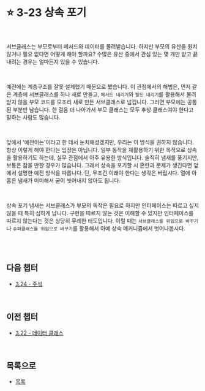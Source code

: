 # :star: 3-23 상속 포기

<br>

서브클래스는 부모로부터 메서드와 데이터를 물려받습니다. 하지만 부모의 유산을 원치 않거나 필요 없다면 어떻게 해야 할까요? 수많은 유산 중에서 관심 있는 몇 개만 받고 끝내려는 경우는 얼마든지 있을 수 있습니다.

<br>

예전에는 계층구조를 잘못 설계했기 때문으로 봤습니다. 이 관점에서의 해법은, 먼저 같은 계층에 서브클래스를 하나 새로 만들고, `메서드 내리기`와 `필드 내리기`를 활용해서 물려받지 않을 부모 코드를 모조리 새로 만든 서브클래스로 넘깁니다. 그러면 부모에는 공통된 부분만 남습니다. 한 걸음 더 나아가서 부모 클래스는 모두 추상 클래스여야 한다고 말하는 사람도 많습니다.

<br>

앞에서 '예전이는'이라고 한 데서 눈치채셨겠지만, 우리는 이 방식을 권하지 않습니다. 항상 이렇게 해야 한다는 입장은 아닙니다. 일부 동작을 재활용하기 위한 목적으로 상속을 활용하기도 하는데, 실무 관점에서 아주 유용한 방식입니다. 솔직히 냄새를 풍기지만, 보통은 참을 만한 경우가 많습니다. 그래서 상속을 포기할 시 혼란과 문제가 생긴다면 앞에서 설명한 예전 방식을 따릅니다. 단, 무조건 이래야 한다는 생각은 버립시다. 열에 아홉은 냄새가 미미해서 굳이 씻어내지 않아도 됩니다.

<br>

상속 포기 냄새는 서브클래스가 부모의 독작은 필요로 하지만 인터페이스는 따르고 싶지 않을 때 특히 심하게 납니다. 구현을 따르지 않는 것은 이해할 수 있지만 인터페이스를 따르지 않는다는 것은 상당히 무례한 태도입니다. 이럴 때는 `서브클래스를 위임으로 바꾸기`나 `슈퍼클래스를 위임으로 바꾸기`를 활용해서 아예 상속 메커니즘에서 벗어나봅시다.

<br>

<br>

## 다음 챕터

- [3.24 - 주석](https://github.com/Esoolgnah/Summary_of_Refactoring_2nd_Edition/blob/main/Notes/03_코드에서_나는_악취/03_24_주석.md)

<br>

## 이전 챕터

- [3.22 - 데이터 클래스](https://github.com/Esoolgnah/Summary_of_Refactoring_2nd_Edition/blob/main/Notes/03_코드에서_나는_악취/03_22_데이터_클래스.md)

<br>

## 목록으로

- [목록](https://github.com/Esoolgnah/Summary_of_Refactoring_2nd_Edition/blob/main/Notes/03_코드에서_나는_악취/03_00_코드에서_나는_악취.md)
